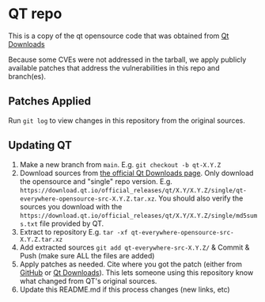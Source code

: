 # QT repo

This is a copy of the qt opensource code that was obtained
from [Qt Downloads](https://download.qt.io/official_releases/qt/)

Because some CVEs were not addressed in the tarball, we apply publicly
available patches that address the vulnerabilities in this repo and branch(es).

## Patches Applied

Run `git log` to view changes in this repository from the original sources.

## Updating QT

1. Make a new branch from `main`. E.g. `git checkout -b qt-X.Y.Z`
2. Download sources from [the official Qt Downloads page](https://download.qt.io/official_releases/qt/). Only download the
   opensource and "single" repo version. E.g. `https://download.qt.io/official_releases/qt/X.Y/X.Y.Z/single/qt-everywhere-opensource-src-X.Y.Z.tar.xz`.
   You should also verify the sources you download with the 
   `https://download.qt.io/official_releases/qt/X.Y/X.Y.Z/single/md5sums.txt`
   file provided by QT.
3. Extract to repository E.g. `tar -xf qt-everywhere-opensource-src-X.Y.Z.tar.xz`
4. Add extracted sources `git add qt-everywhere-src-X.Y.Z/` & Commit & Push (make sure ALL the files are added)
5. Apply patches as needed. Cite where you got the patch (either from
   [GitHub](https://github.com/qt/qt5) or [Qt Downloads](https://download.qt.io/official_releases/qt/)).
   This lets someone using this repository know what changed from QT's original
   sources.
6. Update this README.md if this process changes (new links, etc)
